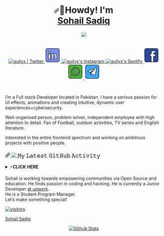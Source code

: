 <h1 align="center" dir="auto"><a id="user-content--howdy-im-sy-rashid" class="anchor" aria-hidden="true" href="#-howdy-im-sy-rashid"><svg class="octicon octicon-link" viewBox="0 0 16 16" version="1.1" width="16" height="16" aria-hidden="true"><path fill-rule="evenodd" d="M7.775 3.275a.75.75 0 001.06 1.06l1.25-1.25a2 2 0 112.83 2.83l-2.5 2.5a2 2 0 01-2.83 0 .75.75 0 00-1.06 1.06 3.5 3.5 0 004.95 0l2.5-2.5a3.5 3.5 0 00-4.95-4.95l-1.25 1.25zm-4.69 9.64a2 2 0 010-2.83l2.5-2.5a2 2 0 012.83 0 .75.75 0 001.06-1.06 3.5 3.5 0 00-4.95 0l-2.5 2.5a3.5 3.5 0 004.95 4.95l1.25-1.25a.75.75 0 00-1.06-1.06l-1.25 1.25a2 2 0 01-2.83 0z"></path></svg></a><g-emoji class="g-emoji" alias="cowboy_hat_face" fallback-src="https://github.githubassets.com/images/icons/emoji/unicode/1f920.png">🤠</g-emoji>Howdy! I'm <div class="badge-base LI-profile-badge" data-locale="en_US" data-size="medium" data-theme="dark" data-type="VERTICAL" data-vanity="sohail-sadiq-4320611a6" data-version="v1"><a class="badge-base__link LI-simple-link" href="https://pk.linkedin.com/in/sohail-sadiq-4320611a6?trk=profile-badge">Sohail Sadiq</a></div>
              </h1>

  <p align="center"><img src="https://camo.githubusercontent.com/e4c96a49660fabc0e2945058a24d659dd53499667e5ae0e67cc89486d6f1cc8b/68747470733a2f2f73706f746966792d6769746875622d70726f66696c652e76657263656c2e6170702f6170692f766965773f7569643d313131343736313836393526636f7665725f696d6167653d74727565267468656d653d6e6f7661746f72656d2673686f775f6f66666c696e653d74727565266261636b67726f756e645f636f6c6f723d31323132313226696e7465726368616e67653d66616c7365266261725f636f6c6f723d353362313466266261725f636f6c6f725f636f7665723d66616c7365" style="max-width: 100%;"></p>

  
 
<p align="center" dir="auto">
<br>
<a href="https://twitter.com/cigarillloo" rel="nofollow">
  <img alt="guilyx | Twitter" width="50px" src="https://user-images.githubusercontent.com/43545812/144034996-602b144a-16e1-41cc-99e7-c6040b20dcaf.png" style="max-width: 100%;">
</a>
<a href="www.linkedin.com/in/sohail-sadiq-07331b21a" rel="nofollow">
  <img alt="guilyx's LinkdeIN" width="50px" src="https://raw.githubusercontent.com/pgsohail/game-dev-assignments/main/linkedin%20(1).png" style="max-width: 100%;">
</a>
<a href="https://www.instagram.com/pgsohaill/" rel="nofollow">
  <img alt="guilyx's Instagram" width="50px" src="https://user-images.githubusercontent.com/43545812/144035088-0dfb165f-8fe0-4d13-896c-876c29d2b128.png" style="max-width: 100%;">
</a>
<a href="https://open.spotify.com/user/313nk6642wkojkahsxakz5ry5e2y?si=iksQT_W4TjyUh5BWkrpUQQ&utm_source=copy-link" rel="nofollow">
  <img alt="guilyx's Spotify" width="50px" src="https://user-images.githubusercontent.com/43545812/144035120-1ad5169b-91c7-4078-bef9-6a82c733f373.png" style="max-width: 100%;">
</a>
<a href="ADD_FACEBOOK_URL_HERE" rel="nofollow">
  <img alt="guilyx's Facebook" width="50px" src="https://raw.githubusercontent.com/pgsohail/game-dev-assignments/main/facebook.png" style="max-width: 100%;">
</a>
<a href="ADD_WHATSAPP_URL_HERE" rel="nofollow">
  <img alt="guilyx's WhatsApp" width="50px" src="https://raw.githubusercontent.com/pgsohail/game-dev-assignments/main/whatsapp%20-%20Copy.png" style="max-width: 100%;">
</a>
<a href="ADD_TELEGRAM_URL_HERE" rel="nofollow">
  <img alt="guilyx's Telegram" width="50px" src="https://raw.githubusercontent.com/pgsohail/game-dev-assignments/main/telegram%20-%20Copy.png" style="max-width: 100%;">
</a>
</p>
<br>


 
</p>
<p dir="auto"><a target="_blank" rel="noopener noreferrer" </a></p>
<p dir="auto">I’m a Full stack Developer located in Pakistan. I have a serious passion for UI effects, animations and creating intuitive, dynamic user experiences+cybersecurity.

Well-organised person, problem solver, independent employee with high attention to detail. Fan of Football, outdoor activities, TV series and English literature.

Interested in the entire frontend spectrum and working on ambitious projects with positive people.
<h3 dir="auto" style="font-family: '𝚆𝚑𝚊𝚝 𝙸'𝚖 𝚞𝚙 𝚝𝚘', sans-serif;">
  <a id="user-content--a-little-more-about-me" class="anchor" aria-hidden="true" href="#-a-little-more-about-me">
    <svg class="octicon octicon-link" viewBox="0 0 16 16" version="1.1" width="16" height="16" aria-hidden="true">
      <path fill-rule="evenodd" d="M7.775 3.275a.75.75 0 001.06 1.06l1.25-1.25a2 2 0 112.83 2.83l-2.5 2.5a2 2 0 01-2.83 0 .75.75 0 00-1.06 1.06 3.5 3.5 0 004.95 0l2.5-2.5a3.5 3.5 0 00-4.95-4.95l-1.25 1.25zm-4.69 9.64a2 2 0 010-2.83l2.5-2.5a2 2 0 012.83 0 .75.75 0 001.06-1.06 3.5 3.5 0 00-4.95 0l-2.5 2.5a3.5 3.5 0 004.95 4.95l1.25-1.25a.75.75 0 00-1.06-1.06l-1.25 1.25a2 2 0 01-2.83 0z"></path>
    </svg>
  </a>
  <a target="_blank" rel="noopener noreferrer" href="https://media.giphy.com/media/VgCDAzcKvsR6OM0uWg/giphy.gif">
    <img src="https://media.giphy.com/media/VgCDAzcKvsR6OM0uWg/giphy.gif" width="50" data-canonical-src="https://media.giphy.com/media/VgCDAzcKvsR6OM0uWg/giphy.gif" style="max-width: 100%;">
  </a>
  𝙼𝚢 𝙻𝚊𝚝𝚎𝚜𝚝 𝙶𝚒𝚝𝙷𝚞𝚋 𝙰𝚌𝚝𝚒𝚟𝚒𝚝𝚢
</h3>



</article>
<details>
<summary><g-emoji class="g-emoji" alias="zap" fallback-src="https://github.githubassets.com/images/icons/emoji/unicode/26a1.png">⚡️</g-emoji><strong>CLICK HERE</strong></summary>
<br>
 <article class="markdown-body entry-content container-lg f5" itemprop="text"><div class="highlight highlight-source-shell position-relative overflow-auto"><pre><span class="pl-k">&gt;</span> neofetch</pre><div class="zeroclipboard-container position-absolute right-0 top-0">
    <clipboard-copy aria-label="Copy" class="ClipboardButton btn js-clipboard-copy m-2 p-0 tooltipped-no-delay" data-copy-feedback="Copied!" data-tooltip-direction="w" value="> neofetch" tabindex="0" role="button" style="display: inherit;">
      <svg aria-hidden="true" height="16" viewBox="0 0 16 16" version="1.1" width="16" data-view-component="true" class="octicon octicon-copy js-clipboard-copy-icon m-2">
    <path fill-rule="evenodd" d="M0 6.75C0 5.784.784 5 1.75 5h1.5a.75.75 0 010 1.5h-1.5a.25.25 0 00-.25.25v7.5c0 .138.112.25.25.25h7.5a.25.25 0 00.25-.25v-1.5a.75.75 0 011.5 0v1.5A1.75 1.75 0 019.25 16h-7.5A1.75 1.75 0 010 14.25v-7.5z"></path><path fill-rule="evenodd" d="M5 1.75C5 .784 5.784 0 6.75 0h7.5C15.216 0 16 .784 16 1.75v7.5A1.75 1.75 0 0114.25 11h-7.5A1.75 1.75 0 015 9.25v-7.5zm1.75-.25a.25.25 0 00-.25.25v7.5c0 .138.112.25.25.25h7.5a.25.25 0 00.25-.25v-7.5a.25.25 0 00-.25-.25h-7.5z"></path>
</svg>
      <svg aria-hidden="true" height="16" viewBox="0 0 16 16" version="1.1" width="16" data-view-component="true" class="octicon octicon-check js-clipboard-check-icon color-fg-success d-none m-2">
    <path fill-rule="evenodd" d="M13.78 4.22a.75.75 0 010 1.06l-7.25 7.25a.75.75 0 01-1.06 0L2.22 9.28a.75.75 0 011.06-1.06L6 10.94l6.72-6.72a.75.75 0 011.06 0z"></path>
</svg>
    </clipboard-copy>
  </div></div>

<div class="highlight highlight-source-cs position-relative overflow-auto"><pre><span class="pl-smi">pgsohail@github</span>
<span class="pl-k">------------------------</span><span class="pl-k">-</span>
<span class="pl-en">OS</span>: <span class="pl-smi">Arch</span> <span class="pl-smi">Linux</span> <span class="pl-smi">x86_64</span>
<span class="pl-en">Shell</span>: <span class="pl-smi"></span> <span class="pl-c1">5</span><span class="pl-c1">.</span><span class="pl-c1">11</span>
<span class="pl-en">Pronouns</span>: <span class="pl-smi">He</span><span class="pl-k">/</span><span class="pl-smi">Him</span>
<span class="pl-en">Location</span>: <span class="pl-smi">punjab</span>, <span class="pl-smi">Pakistan</span>
<span class="pl-en">Frameworks</span>: <span class="pl-smi">React</span>
<span class="pl-en">Languages</span>: <span class="pl-smi">JavaScript</span>, <span class="pl-smi">Python</span>,
           <span class="pl-smi">HTML</span>, <span class="pl-smi">CSS</span>
<span class="pl-en">Learning</span>: <span class="pl-smi">Node</span>.<span class="pl-smi">js</span>, <span class="pl-smi">Express</span>, <span class="pl-smi">MEAN Stack</span>,
          <span class="pl-smi">Three</span>.<span class="pl-smi">js</span>, <span class="pl-smi">CPP</span>
<span class="pl-en">Hobbies</span>: <span class="pl-smi">drifting</span>, <span class="pl-smi">football</span>, <span class="pl-smi">Gaming</span>
<span class="pl-en">Commits</span>: <span class="pl-c1">101</span>
<span class="pl-en">Stars</span>: <span class="pl-c1">17</span>
<span class="pl-en">Discord</span>: <span class="pl-smi">pgsohail</span><span class="pl-c1"></span></pre><div class="zeroclipboard-container position-absolute right-0 top-0">
    <clipboard-copy aria-label="Copy" class="ClipboardButton btn js-clipboard-copy m-2 p-0 tooltipped-no-delay" data-copy-feedback="Copied!" data-tooltip-direction="w" value="pgsohail@github
-------------------------
OS: Arch Linux x86_64
Shell: zsh 5.8
Pronouns: He/Him
Location: punjab, Pakistan
Frameworks: React
Languages: JavaScript, Python,
           HTML, CSS
Learning: Node.js, Express, MEAN Stack,
          Three.js, CPP
Hobbies: drifting, footbal, Gaming
Commits: 101
Stars: 17
Discord: pgsohail" tabindex="0" role="button" style="display: inherit;">
      <svg aria-hidden="true" height="16" viewBox="0 0 16 16" version="1.1" width="16" data-view-component="true" class="octicon octicon-copy js-clipboard-copy-icon m-2">
    <path fill-rule="evenodd" d="M0 6.75C0 5.784.784 5 1.75 5h1.5a.75.75 0 010 1.5h-1.5a.25.25 0 00-.25.25v7.5c0 .138.112.25.25.25h7.5a.25.25 0 00.25-.25v-1.5a.75.75 0 011.5 0v1.5A1.75 1.75 0 019.25 16h-7.5A1.75 1.75 0 010 14.25v-7.5z"></path><path fill-rule="evenodd" d="M5 1.75C5 .784 5.784 0 6.75 0h7.5C15.216 0 16 .784 16 1.75v7.5A1.75 1.75 0 0114.25 11h-7.5A1.75 1.75 0 015 9.25v-7.5zm1.75-.25a.25.25 0 00-.25.25v7.5c0 .138.112.25.25.25h7.5a.25.25 0 00.25-.25v-7.5a.25.25 0 00-.25-.25h-7.5z"></path>
</svg>
      <svg aria-hidden="true" height="16" viewBox="0 0 16 16" version="1.1" width="16" data-view-component="true" class="octicon octicon-check js-clipboard-check-icon color-fg-success m-2 d-none">
    <path fill-rule="evenodd" d="M13.78 4.22a.75.75 0 010 1.06l-7.25 7.25a.75.75 0 01-1.06 0L2.22 9.28a.75.75 0 011.06-1.06L6 10.94l6.72-6.72a.75.75 0 011.06 0z"></path>
</svg>
    </clipboard-copy>
  </div></div>
 <p align="center" dir="auto">
 <p dir="auto"><a target="_blank" rel="noopener noreferrer nofollow" href="https://camo.githubusercontent.com/0473adb78dbe56a27679b426a27c3a5118e3af4bd55f2e2bfe6d3a51533d99d7/68747470733a2f2f696d672e736869656c64732e696f2f62616467652f416e64726f69642d3344444338343f6c6f676f3d616e64726f6964266c6f676f436f6c6f723d7768697465267374796c653d666f722d7468652d6261646765"><img src="https://camo.githubusercontent.com/0473adb78dbe56a27679b426a27c3a5118e3af4bd55f2e2bfe6d3a51533d99d7/68747470733a2f2f696d672e736869656c64732e696f2f62616467652f416e64726f69642d3344444338343f6c6f676f3d616e64726f6964266c6f676f436f6c6f723d7768697465267374796c653d666f722d7468652d6261646765" alt="Android" data-canonical-src="https://img.shields.io/badge/Android-3DDC84?logo=android&amp;logoColor=white&amp;style=for-the-badge" style="max-width: 100%;"></a>
<a target="_blank" rel="noopener noreferrer nofollow" href="https://camo.githubusercontent.com/01a57ac2b7fb81782d776ad0fe958e32a9933eac0eff0f678d20fc2a316c1f02/68747470733a2f2f696d672e736869656c64732e696f2f62616467652f426173682d3445414132353f6c6f676f3d676e7562617368266c6f676f436f6c6f723d7768697465267374796c653d666f722d7468652d6261646765"><img src="https://camo.githubusercontent.com/01a57ac2b7fb81782d776ad0fe958e32a9933eac0eff0f678d20fc2a316c1f02/68747470733a2f2f696d672e736869656c64732e696f2f62616467652f426173682d3445414132353f6c6f676f3d676e7562617368266c6f676f436f6c6f723d7768697465267374796c653d666f722d7468652d6261646765" alt="Bash" data-canonical-src="https://img.shields.io/badge/Bash-4EAA25?logo=gnubash&amp;logoColor=white&amp;style=for-the-badge" style="max-width: 100%;"></a>
<a target="_blank" rel="noopener noreferrer nofollow" href="https://camo.githubusercontent.com/5ab12b59203a702af21eed72b2e3eef06af6f51caaaa7c35ee09f69275aa3c46/68747470733a2f2f696d672e736869656c64732e696f2f62616467652f432d4138423943433f6c6f676f3d63266c6f676f436f6c6f723d7768697465267374796c653d666f722d7468652d6261646765"><img src="https://camo.githubusercontent.com/5ab12b59203a702af21eed72b2e3eef06af6f51caaaa7c35ee09f69275aa3c46/68747470733a2f2f696d672e736869656c64732e696f2f62616467652f432d4138423943433f6c6f676f3d63266c6f676f436f6c6f723d7768697465267374796c653d666f722d7468652d6261646765" alt="C" data-canonical-src="https://img.shields.io/badge/C-A8B9CC?logo=c&amp;logoColor=white&amp;style=for-the-badge" style="max-width: 100%;"></a>
<a target="_blank" rel="noopener noreferrer nofollow" href="https://camo.githubusercontent.com/2bdbf5e4f86ecfc86b91d126161e4b532a5e2518db86f666c108fe5a7e391c71/68747470733a2f2f696d672e736869656c64732e696f2f62616467652f432b2b2d3030353939433f6c6f676f3d63706c7573706c7573266c6f676f436f6c6f723d7768697465267374796c653d666f722d7468652d6261646765"><img src="https://camo.githubusercontent.com/2bdbf5e4f86ecfc86b91d126161e4b532a5e2518db86f666c108fe5a7e391c71/68747470733a2f2f696d672e736869656c64732e696f2f62616467652f432b2b2d3030353939433f6c6f676f3d63706c7573706c7573266c6f676f436f6c6f723d7768697465267374796c653d666f722d7468652d6261646765" alt="C++" data-canonical-src="https://img.shields.io/badge/C++-00599C?logo=cplusplus&amp;logoColor=white&amp;style=for-the-badge" style="max-width: 100%;"></a>
<a target="_blank" rel="noopener noreferrer nofollow" href="https://camo.githubusercontent.com/1a15d6e7da066e9ba254b27a4d8cc594e81128fcbe9f27aeea5b638e3805b763/68747470733a2f2f696d672e736869656c64732e696f2f62616467652f4a6176612d4638393831443f6c6f676f3d6a617661266c6f676f436f6c6f723d7768697465267374796c653d666f722d7468652d6261646765"><img src="https://camo.githubusercontent.com/1a15d6e7da066e9ba254b27a4d8cc594e81128fcbe9f27aeea5b638e3805b763/68747470733a2f2f696d672e736869656c64732e696f2f62616467652f4a6176612d4638393831443f6c6f676f3d6a617661266c6f676f436f6c6f723d7768697465267374796c653d666f722d7468652d6261646765" alt="Java" data-canonical-src="https://img.shields.io/badge/Java-F8981D?logo=java&amp;logoColor=white&amp;style=for-the-badge" style="max-width: 100%;"></a>
<a target="_blank" rel="noopener noreferrer nofollow" href="https://camo.githubusercontent.com/da49c67fc828d3c458ebd656473062c9cf7dbb394a18836f1440f31d57debde2/68747470733a2f2f696d672e736869656c64732e696f2f62616467652f4a6176615363726970742d4637444631453f6c6f676f3d6a617661736372697074266c6f676f436f6c6f723d626c61636b267374796c653d666f722d7468652d6261646765"><img src="https://camo.githubusercontent.com/da49c67fc828d3c458ebd656473062c9cf7dbb394a18836f1440f31d57debde2/68747470733a2f2f696d672e736869656c64732e696f2f62616467652f4a6176615363726970742d4637444631453f6c6f676f3d6a617661736372697074266c6f676f436f6c6f723d626c61636b267374796c653d666f722d7468652d6261646765" alt="JavaScript" data-canonical-src="https://img.shields.io/badge/JavaScript-F7DF1E?logo=javascript&amp;logoColor=black&amp;style=for-the-badge" style="max-width: 100%;"></a>
<a target="_blank" rel="noopener noreferrer nofollow" href="https://camo.githubusercontent.com/abaaea4066a72136d0d3270a30f33d19799990181eb60a5710e5491ae5a4c7c1/68747470733a2f2f696d672e736869656c64732e696f2f62616467652f4b6f746c696e2d3746353246463f6c6f676f3d6b6f746c696e266c6f676f436f6c6f723d7768697465267374796c653d666f722d7468652d6261646765"><img src="https://camo.githubusercontent.com/abaaea4066a72136d0d3270a30f33d19799990181eb60a5710e5491ae5a4c7c1/68747470733a2f2f696d672e736869656c64732e696f2f62616467652f4b6f746c696e2d3746353246463f6c6f676f3d6b6f746c696e266c6f676f436f6c6f723d7768697465267374796c653d666f722d7468652d6261646765" alt="Kotlin" data-canonical-src="https://img.shields.io/badge/Kotlin-7F52FF?logo=kotlin&amp;logoColor=white&amp;style=for-the-badge" style="max-width: 100%;"></a>
<a target="_blank" rel="noopener noreferrer nofollow" href="https://camo.githubusercontent.com/142a4e3f76cf90408785668093d5a3717bfd7ebe48707bbc4981be72320c950d/68747470733a2f2f696d672e736869656c64732e696f2f62616467652f4d6f6e676f44422d3437413234383f6c6f676f3d6d6f6e676f6462266c6f676f436f6c6f723d7768697465267374796c653d666f722d7468652d6261646765"><img src="https://camo.githubusercontent.com/142a4e3f76cf90408785668093d5a3717bfd7ebe48707bbc4981be72320c950d/68747470733a2f2f696d672e736869656c64732e696f2f62616467652f4d6f6e676f44422d3437413234383f6c6f676f3d6d6f6e676f6462266c6f676f436f6c6f723d7768697465267374796c653d666f722d7468652d6261646765" alt="MongoDB" data-canonical-src="https://img.shields.io/badge/MongoDB-47A248?logo=mongodb&amp;logoColor=white&amp;style=for-the-badge" style="max-width: 100%;"></a>
<a target="_blank" rel="noopener noreferrer nofollow" href="https://camo.githubusercontent.com/8a03be915cf539ac37b85eefb894127a96cd149723686358c38f36de12932263/68747470733a2f2f696d672e736869656c64732e696f2f62616467652f507974686f6e2d3337373641423f6c6f676f3d707974686f6e266c6f676f436f6c6f723d7768697465267374796c653d666f722d7468652d6261646765"><img src="https://camo.githubusercontent.com/8a03be915cf539ac37b85eefb894127a96cd149723686358c38f36de12932263/68747470733a2f2f696d672e736869656c64732e696f2f62616467652f507974686f6e2d3337373641423f6c6f676f3d707974686f6e266c6f676f436f6c6f723d7768697465267374796c653d666f722d7468652d6261646765" alt="Python" data-canonical-src="https://img.shields.io/badge/Python-3776AB?logo=python&amp;logoColor=white&amp;style=for-the-badge" style="max-width: 100%;"></a>
<a target="_blank" rel="noopener noreferrer nofollow" href="https://camo.githubusercontent.com/8cf7f13a34ecebbb0efeae85b2804a89283efca59b83e258344f6b2120b7dba0/68747470733a2f2f696d672e736869656c64732e696f2f62616467652f52656163742d3631444146423f6c6f676f3d7265616374266c6f676f436f6c6f723d626c61636b267374796c653d666f722d7468652d6261646765"><img src="https://camo.githubusercontent.com/8cf7f13a34ecebbb0efeae85b2804a89283efca59b83e258344f6b2120b7dba0/68747470733a2f2f696d672e736869656c64732e696f2f62616467652f52656163742d3631444146423f6c6f676f3d7265616374266c6f676f436f6c6f723d626c61636b267374796c653d666f722d7468652d6261646765" alt="React" data-canonical-src="https://img.shields.io/badge/React-61DAFB?logo=react&amp;logoColor=black&amp;style=for-the-badge" style="max-width: 100%;"></a>
<a target="_blank" rel="noopener noreferrer nofollow" href="https://camo.githubusercontent.com/b0a4ecdb6a8d38f5da6f3a5b004b605c4adf47f2880dd7afc521f6fa3397633a/68747470733a2f2f696d672e736869656c64732e696f2f62616467652f527573742d3030303030303f6c6f676f3d72757374266c6f676f436f6c6f723d7768697465267374796c653d666f722d7468652d6261646765"><img src="https://camo.githubusercontent.com/b0a4ecdb6a8d38f5da6f3a5b004b605c4adf47f2880dd7afc521f6fa3397633a/68747470733a2f2f696d672e736869656c64732e696f2f62616467652f527573742d3030303030303f6c6f676f3d72757374266c6f676f436f6c6f723d7768697465267374796c653d666f722d7468652d6261646765" alt="Rust" data-canonical-src="https://img.shields.io/badge/Rust-000000?logo=rust&amp;logoColor=white&amp;style=for-the-badge" style="max-width: 100%;"></a>
<a target="_blank" rel="noopener noreferrer nofollow" href="https://camo.githubusercontent.com/2699f093fad7de579e36de67270caa3b4cc26f5189c796cee7872c454648f0f6/68747470733a2f2f696d672e736869656c64732e696f2f62616467652f54687265652e6a732d3030303030303f6c6f676f3d54687265652e6a73266c6f676f436f6c6f723d7768697465267374796c653d666f722d7468652d6261646765"><img src="https://camo.githubusercontent.com/2699f093fad7de579e36de67270caa3b4cc26f5189c796cee7872c454648f0f6/68747470733a2f2f696d672e736869656c64732e696f2f62616467652f54687265652e6a732d3030303030303f6c6f676f3d54687265652e6a73266c6f676f436f6c6f723d7768697465267374796c653d666f722d7468652d6261646765" alt="Three.js" data-canonical-src="https://img.shields.io/badge/Three.js-000000?logo=Three.js&amp;logoColor=white&amp;style=for-the-badge" style="max-width: 100%;"></a>
<a target="_blank" rel="noopener noreferrer nofollow" href="https://camo.githubusercontent.com/e85599a5a618da19894952746e509b6cd9b1660aaad75f68c5bf5212f7ec9199/68747470733a2f2f696d672e736869656c64732e696f2f62616467652f547970655363726970742d3331373843363f6c6f676f3d74797065736372697074266c6f676f436f6c6f723d7768697465267374796c653d666f722d7468652d6261646765"><img src="https://camo.githubusercontent.com/e85599a5a618da19894952746e509b6cd9b1660aaad75f68c5bf5212f7ec9199/68747470733a2f2f696d672e736869656c64732e696f2f62616467652f547970655363726970742d3331373843363f6c6f676f3d74797065736372697074266c6f676f436f6c6f723d7768697465267374796c653d666f722d7468652d6261646765" alt="TypeScript" data-canonical-src="https://img.shields.io/badge/TypeScript-3178C6?logo=typescript&amp;logoColor=white&amp;style=for-the-badge" style="max-width: 100%;"></a></p>

<p dir="auto"><a target="_blank" rel="noopener noreferrer nofollow" href="https://camo.githubusercontent.com/896963df15f766881b9fb6cda3da537617b0de2571084b9bb6964fc4240ee0af/68747470733a2f2f696d672e736869656c64732e696f2f62616467652f416e64726f696425323053747564696f2d3344444338343f6c6f676f3d616e64726f696473747564696f266c6f676f436f6c6f723d7768697465267374796c653d666f722d7468652d6261646765"><img src="https://camo.githubusercontent.com/896963df15f766881b9fb6cda3da537617b0de2571084b9bb6964fc4240ee0af/68747470733a2f2f696d672e736869656c64732e696f2f62616467652f416e64726f696425323053747564696f2d3344444338343f6c6f676f3d616e64726f696473747564696f266c6f676f436f6c6f723d7768697465267374796c653d666f722d7468652d6261646765" alt="Android Studio" data-canonical-src="https://img.shields.io/badge/Android%20Studio-3DDC84?logo=androidstudio&amp;logoColor=white&amp;style=for-the-badge" style="max-width: 100%;"></a>
<a href="https://blender.org" rel="nofollow"><img src="https://camo.githubusercontent.com/0946552fa21ce2ab84307ac918453ac4b5c148a4aee563aed7a562b94c67b25a/68747470733a2f2f696d672e736869656c64732e696f2f62616467652f426c656e6465722d4635373932413f6c6f676f3d626c656e646572266c6f676f436f6c6f723d7768697465267374796c653d666f722d7468652d6261646765" alt="Blender" data-canonical-src="https://img.shields.io/badge/Blender-F5792A?logo=blender&amp;logoColor=white&amp;style=for-the-badge" style="max-width: 100%;"></a>
<a target="_blank" rel="noopener noreferrer nofollow" href="https://camo.githubusercontent.com/f339bb7051805413c2903a874c48ac9f47546d3d9c9b9d0ccf2221887da6a8a5/68747470733a2f2f696d672e736869656c64732e696f2f62616467652f4665646f72612d3531413244413f6c6f676f3d6665646f7261266c6f676f436f6c6f723d7768697465267374796c653d666f722d7468652d6261646765"><img src="https://camo.githubusercontent.com/f339bb7051805413c2903a874c48ac9f47546d3d9c9b9d0ccf2221887da6a8a5/68747470733a2f2f696d672e736869656c64732e696f2f62616467652f4665646f72612d3531413244413f6c6f676f3d6665646f7261266c6f676f436f6c6f723d7768697465267374796c653d666f722d7468652d6261646765" alt="Fedora" data-canonical-src="https://img.shields.io/badge/Fedora-51A2DA?logo=fedora&amp;logoColor=white&amp;style=for-the-badge" style="max-width: 100%;"></a>
<a href="https://inkscape.org" rel="nofollow"><img src="https://camo.githubusercontent.com/0cef9a3719ba7d8bea66f485132357a66c94c6c3ca56cfd4a6e5092c536a3cf8/68747470733a2f2f696d672e736869656c64732e696f2f62616467652f496e6b73636170652d3030303030303f6c6f676f3d696e6b7363617065266c6f676f436f6c6f723d7768697465267374796c653d666f722d7468652d6261646765" alt="Inkscape" data-canonical-src="https://img.shields.io/badge/Inkscape-000000?logo=inkscape&amp;logoColor=white&amp;style=for-the-badge" style="max-width: 100%;"></a>
<a target="_blank" rel="noopener noreferrer nofollow" href="https://camo.githubusercontent.com/8dc368025b63f15e3bb8d5b14589200adc597966fd29fb9c90850d87984d37b2/68747470733a2f2f696d672e736869656c64732e696f2f62616467652f4c696e75782d4643433632343f6c6f676f3d4c696e7578266c6f676f436f6c6f723d626c61636b267374796c653d666f722d7468652d6261646765"><img src="https://camo.githubusercontent.com/8dc368025b63f15e3bb8d5b14589200adc597966fd29fb9c90850d87984d37b2/68747470733a2f2f696d672e736869656c64732e696f2f62616467652f4c696e75782d4643433632343f6c6f676f3d4c696e7578266c6f676f436f6c6f723d626c61636b267374796c653d666f722d7468652d6261646765" alt="Linux" data-canonical-src="https://img.shields.io/badge/Linux-FCC624?logo=Linux&amp;logoColor=black&amp;style=for-the-badge" style="max-width: 100%;"></a>
<a target="_blank" rel="noopener noreferrer nofollow" href="https://camo.githubusercontent.com/c593a28deec7da224a5d55c376de42586538d6bfdfa02aa9138599004cc7c876/68747470733a2f2f696d672e736869656c64732e696f2f62616467652f4e656f56696d2d3537413134333f6c6f676f3d6e656f76696d266c6f676f436f6c6f723d7768697465267374796c653d666f722d7468652d6261646765"><img src="https://camo.githubusercontent.com/c593a28deec7da224a5d55c376de42586538d6bfdfa02aa9138599004cc7c876/68747470733a2f2f696d672e736869656c64732e696f2f62616467652f4e656f56696d2d3537413134333f6c6f676f3d6e656f76696d266c6f676f436f6c6f723d7768697465267374796c653d666f722d7468652d6261646765" alt="NeoVim" data-canonical-src="https://img.shields.io/badge/NeoVim-57A143?logo=neovim&amp;logoColor=white&amp;style=for-the-badge" style="max-width: 100%;"></a>
<a target="_blank" rel="noopener noreferrer nofollow" href="https://camo.githubusercontent.com/840b30f49ca30942a37502ee107997f6c35659076f5ba2dca2e54000c26a6d35/68747470733a2f2f696d672e736869656c64732e696f2f62616467652f5653436f64652d3030374143433f6c6f676f3d76697375616c73747564696f636f6465266c6f676f436f6c6f723d7768697465267374796c653d666f722d7468652d6261646765"><img src="https://camo.githubusercontent.com/840b30f49ca30942a37502ee107997f6c35659076f5ba2dca2e54000c26a6d35/68747470733a2f2f696d672e736869656c64732e696f2f62616467652f5653436f64652d3030374143433f6c6f676f3d76697375616c73747564696f636f6465266c6f676f436f6c6f723d7768697465267374796c653d666f722d7468652d6261646765" alt="Visual Studio Code" data-canonical-src="https://img.shields.io/badge/VSCode-007ACC?logo=visualstudiocode&amp;logoColor=white&amp;style=for-the-badge" style="max-width: 100%;"></a>
<a href="https://ohmyz.sh" rel="nofollow"><img src="https://camo.githubusercontent.com/ef9ec133231f329a0ebeb9c239681e6be08d9528e90516511f18f15a9a9c4c87/68747470733a2f2f696d672e736869656c64732e696f2f62616467652f5a73682d6631356132343f7374796c653d666f722d7468652d6261646765" alt="Zsh" data-canonical-src="https://img.shields.io/badge/Zsh-f15a24?style=for-the-badge" style="max-width: 100%;"></a></p>

</details>

Sohail is working towards empowering communities via Open Source and education. He finds passion in coding and hacking. He is currently a Junior Developer <a href="https://www.fiverr.com/" rel="nofollow">at upwork</a>.<br>
He is a Student Program Manager.<br>
  Let’s make something special!
  <p dir="auto"><a target="_blank" rel="noopener noreferrer" href="https://camo.githubusercontent.com/3065fb76a2db00b0e808477d8447ca67059d6470442c76aab6bf413bcbc3c6c8/68747470733a2f2f76697369746f722d62616467652e6c616f62692e6963752f62616467653f706167655f69643d6b756e616c2d6b757368776168612e6b756e616c2d6b75736877616861"><img src="https://camo.githubusercontent.com/7fafe17fe428af93771c5fbcd41317a70281230725864cc48499f8beeb34103c/68747470733a2f2f76697369746f722d62616467652e6c616f62692e6963752f62616467653f706167655f69643d72757374792d736a2e72757374792d736a" alt="visitors" data-canonical-src="https://visitor-badge.laobi.icu/badge?page_id=kunal-kushwaha.kunal-kushwaha" style="max-width: 100%;"></a></p>
</article>
<div class="badge-base LI-profile-badge" data-locale="en_US" data-size="medium" data-theme="dark" data-type="VERTICAL" data-vanity="sohail-sadiq-4320611a6" data-version="v1"><a class="badge-base__link LI-simple-link" href="https://pk.linkedin.com/in/sohail-sadiq-4320611a6?trk=profile-badge">Sohail Sadiq</a></div>
              


<p align="center" dir="auto">
        <a target="_blank" rel="noopener noreferrer" href="https://raw.githubusercontent.com/bornmay/bornmay/Update/svg/Bottom.svg"><img src="https://raw.githubusercontent.com/bornmay/bornmay/Update/svg/Bottom.svg" alt="Github Stats" style="max-width: 100%;"></a>
</p>
